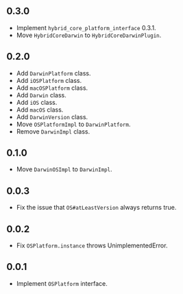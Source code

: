 ## 0.3.0

* Implement `hybrid_core_platform_interface` 0.3.1.
* Move `HybridCoreDarwin` to `HybridCoreDarwinPlugin`.

## 0.2.0

* Add `DarwinPlatform` class.
* Add `iOSPlatform` class.
* Add `macOSPlatform` class.
* Add `Darwin` class.
* Add `iOS` class.
* Add `macOS` class.
* Add `DarwinVersion` class.
* Move `OSPlatformImpl` to `DarwinPlatform`.
* Remove `DarwinImpl` class.

## 0.1.0

* Move `DarwinOSImpl` to `DarwinImpl`.

## 0.0.3

* Fix the issue that `OS#atLeastVersion` always returns true.

## 0.0.2

* Fix `OSPlatform.instance` throws UnimplementedError.

## 0.0.1

* Implement `OSPlatform` interface.
